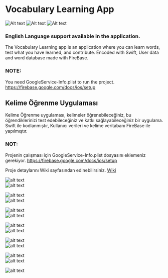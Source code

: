# Vocabulary Learning App


![Alt text](https://svgshare.com/i/BpM.svg)
![Alt text](https://svgshare.com/i/BoL.svg)
![Alt text](https://svgshare.com/i/Bot.svg)



### English Language support available in the application. 

The Vocabulary Learning app is an application where you can learn words, test what you have learned, and contribute.
Encoded with Swift, User data and word database made with FireBase.

### NOTE:
You need GoogleService-Info.plist to run the project.
https://firebase.google.com/docs/ios/setup


## Kelime Öğrenme Uygulaması
Kelime Öğrenme uygulaması, kelimeler öğrenebileceğiniz, bu öğrendiklerinizi test edebileceğiniz ve katkı sağlayabileceğiniz bir uygulama. 
Swift ile kodlanmıştır, Kullanıcı verileri ve kelime veritabanı FireBase ile yapılmıştır.


### NOT:
Projenin çalışması için GoogleService-Info.plist dosyasını eklemeniz gerekiyor.
https://firebase.google.com/docs/ios/setup


Proje detaylarını Wiki sayfasından edinebilirsiniz. [Wiki](https://github.com/yusufozgul/Vocabulary-Learning-App/wiki)


![alt text](https://github.com/yusufozgul/Vocabulary-Learning-App/blob/master/SS/SS0.png)  
![alt text](https://github.com/yusufozgul/Vocabulary-Learning-App/blob/master/SS/SS00.png) 

![alt text](https://github.com/yusufozgul/Vocabulary-Learning-App/blob/master/SS/SS1.png)  
![alt text](https://github.com/yusufozgul/Vocabulary-Learning-App/blob/master/SS/SS2.png)  

![alt text](https://github.com/yusufozgul/Vocabulary-Learning-App/blob/master/SS/SS4.png)  
![alt text](https://github.com/yusufozgul/Vocabulary-Learning-App/blob/master/SS/SS5.png)  

![alt text](https://github.com/yusufozgul/Vocabulary-Learning-App/blob/master/SS/SS6.png)  
![alt text](https://github.com/yusufozgul/Vocabulary-Learning-App/blob/master/SS/SS11.png)  

![alt text](https://github.com/yusufozgul/Vocabulary-Learning-App/blob/master/SS/SS7.png)  
![alt text](https://github.com/yusufozgul/Vocabulary-Learning-App/blob/master/SS/SS8.png)  

![alt text](https://github.com/yusufozgul/Vocabulary-Learning-App/blob/master/SS/SS9.png)  
![alt text](https://github.com/yusufozgul/Vocabulary-Learning-App/blob/master/SS/SS10.png)  

![alt text](https://github.com/yusufozgul/Vocabulary-Learning-App/blob/master/SS/SS12.png)
